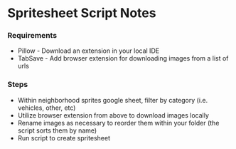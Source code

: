 # Spritesheet Script Notes

### Requirements

- Pillow - Download an extension in your local IDE
- TabSave - Add browser extension for downloading images from a list of urls

### Steps

- Within neighborhood sprites google sheet, filter by category (i.e. vehicles, other, etc)
- Utilize browser extension from above to download images locally
- Rename images as necessary to reorder them within your folder (the script sorts them by name)
- Run script to create spritesheet
